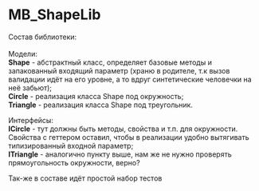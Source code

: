 # MB_ShapeLib
Состав библиотеки:<br><br>
Модели:<br>
    <b>Shape</b> - абстрактный класс, определяет базовые методы и запакованный входящий параметр (храню в родителе, т.к вызов валидации идёт на его уровне, а то вдруг синтетические человечки на неё забьют);<br>
    <b>Circle</b> - реализация класса Shape под окружность;<br>
    <b>Triangle</b> - реализация класса Shape под треугольник.<br>

Интерфейсы:<br>
    <b>ICircle</b> - тут должны быть методы, свойства и т.п. для окружности. Свойства с геттером оставил, чтобы в реализации удобно вытягивать типизированный входной параметр;<br>
    <b>ITriangle</b> - аналогично пункту выше, нам же не нужно проверять прямоугольность окружности, верно?<br>

Так-же в составе идёт простой набор тестов

